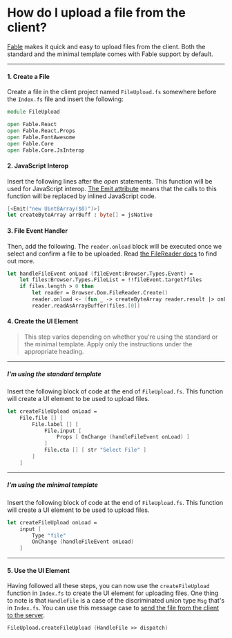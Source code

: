 # How do I upload a file from the client?
[Fable](https://fable.io/) makes it quick and easy to upload files from the client. Both the standard and the minimal template comes with Fable support by default.

---

#### 1. Create a File

Create a file in the client project named `FileUpload.fs` somewhere before the `Index.fs` file and insert the following:

```fsharp
module FileUpload

open Fable.React
open Fable.React.Props
open Fable.FontAwesome
open Fable.Core
open Fable.Core.JsInterop
```

#### 2. JavaScript Interop

Insert the following lines after the *open* statements. This function will be used for JavaScript interop. [The Emit attribute](https://fable.io/docs/communicate/js-from-fable.html#Emit-when-F-is-not-enough) means that the calls to this function will be replaced by inlined JavaScript code.

```fsharp
[<Emit("new Uint8Array($0)")>]
let createByteArray arrBuff : byte[] = jsNative
```

#### 3. File Event Handler

Then, add the following. The `reader.onload` block will be executed once we select and confirm a file to be uploaded. Read [the FileReader docs](https://developer.mozilla.org/en-US/docs/Web/API/FileReader) to find out more.

```fsharp
let handleFileEvent onLoad (fileEvent:Browser.Types.Event) =
    let files:Browser.Types.FileList = !!fileEvent.target?files
    if files.length > 0 then
        let reader = Browser.Dom.FileReader.Create()
        reader.onload <- (fun _ -> createByteArray reader.result |> onLoad)
        reader.readAsArrayBuffer(files.[0])
```



#### 4. Create the UI Element

> This step varies depending on whether you're using the standard or the minimal template. Apply only the instructions under the appropriate heading.

---

##### I'm using the standard template

Insert the following block of code at the end of `FileUpload.fs`. This function will create a UI element to be used to upload files.

```fsharp
let createFileUpload onLoad =
    File.file [] [
        File.label [] [
            File.input [
                Props [ OnChange (handleFileEvent onLoad) ]
            ]
            File.cta [] [ str "Select File" ]
        ]
    ]
```

---

##### I'm using the minimal template

Insert the following block of code at the end of `FileUpload.fs`. This function will create a UI element to be used to upload files.

```fsharp
let createFileUpload onLoad =
    input [
        Type "file"
        OnChange (handleFileEvent onLoad)
    ]
```

---

#### 5. Use the UI Element

Having followed all these steps, you can now use the `createFileUpload` function in `Index.fs` to create the UI element for uploading files. One thing to note is that `HandleFile` is a case of the discriminated union type `Msg` that's in `Index.fs`. You can use this message case to [send the file from the client to the server](http://localhost:8000/recipes/client-server/messaging-post/).

```fsharp
FileUpload.createFileUpload (HandleFile >> dispatch)
```

